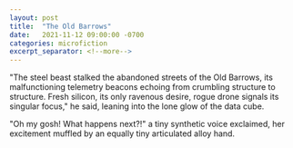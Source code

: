 ```yaml
---
layout: post
title:  "The Old Barrows"
date:   2021-11-12 09:00:00 -0700
categories: microfiction
excerpt_separator: <!--more-->
---
```

"The steel beast stalked the abandoned streets of the Old Barrows, its malfunctioning telemetry beacons echoing from crumbling structure to structure. Fresh silicon, its only ravenous desire, rogue drone signals its singular focus," he said, leaning into the lone glow of the data cube.

"Oh my gosh! What happens next?!" a tiny synthetic voice exclaimed, her excitement muffled by an equally tiny articulated alloy hand.

